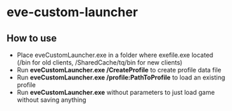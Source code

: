# eve-custom-launcher
## How to use
* Place eveCustomLauncher.exe in a folder where exefile.exe located (/bin for old clients, /SharedCache/tq/bin for new clients)
* Run **eveCustomLauncher.exe /CreateProfile** to create profile data file 
* Run **eveCustomLauncher.exe /profile:PathToProfile** to load an existing profile
* Run **eveCustomLauncher.exe** without parameters to just load game without saving anything

